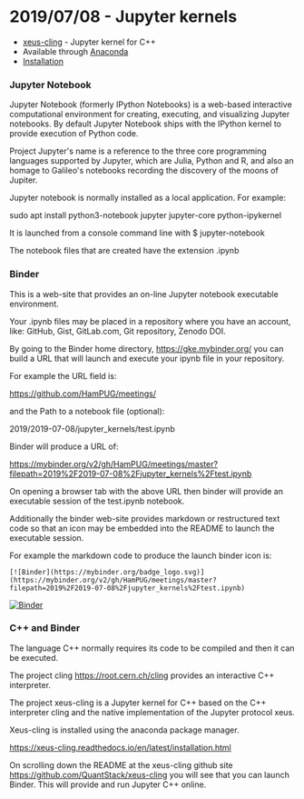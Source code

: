 # 2019/07/08 - Jupyter kernels

* [xeus-cling](https://github.com/QuantStack/xeus-cling) - Jupyter kernel for C++
* Available through [Anaconda](https://www.anaconda.com/distribution/)
* [Installation](https://xeus-cling.readthedocs.io/en/latest/installation.html)


### Jupyter Notebook

Jupyter Notebook (formerly IPython Notebooks) is a web-based interactive computational environment for creating, executing, and visualizing Jupyter notebooks. By default Jupyter Notebook ships with the IPython kernel to provide execution of Python code.

Project Jupyter's name is a reference to the three core programming languages supported by Jupyter, which are Julia, Python and R, and also an homage to Galileo's notebooks recording the discovery of the moons of Jupiter.

Jupyter notebook is normally installed as a local application. For example:

sudo apt install python3-notebook jupyter jupyter-core python-ipykernel 

It is launched from a console command line with $ jupyter-notebook

The notebook files that are created have the extension .ipynb

### Binder

This is a web-site that provides an on-line Jupyter notebook executable environment. 

Your .ipynb files may be placed in a repository where you have an account, like: GitHub, Gist, GitLab.com, Git repository, Zenodo DOI.

By going to the Binder home directory, https://gke.mybinder.org/ you can build a URL that will launch and execute your ipynb file in your repository.

For example the URL field is: 

https://github.com/HamPUG/meetings/

and the Path to a notebook file (optional): 

2019/2019-07-08/jupyter_kernels/test.ipynb

Binder will produce a URL of:

https://mybinder.org/v2/gh/HamPUG/meetings/master?filepath=2019%2F2019-07-08%2Fjupyter_kernels%2Ftest.ipynb

On opening a browser tab with the above URL then binder will provide an executable session of the test.ipynb notebook.

Additionally the binder web-site provides markdown or restructured text code so that an icon may be embedded into the README to launch the executable session.

For example the markdown code to produce the launch binder icon is:

`[![Binder](https://mybinder.org/badge_logo.svg)](https://mybinder.org/v2/gh/HamPUG/meetings/master?filepath=2019%2F2019-07-08%2Fjupyter_kernels%2Ftest.ipynb)`

[![Binder](https://mybinder.org/badge_logo.svg)](https://mybinder.org/v2/gh/HamPUG/meetings/master?filepath=2019%2F2019-07-08%2Fjupyter_kernels%2Ftest.ipynb)


### C++ and Binder

The language C++ normally requires its code to be compiled and then it can be executed.  

The project cling https://root.cern.ch/cling provides an interactive C++ interpreter.

The project xeus-cling is a Jupyter kernel for C++ based on the C++ interpreter cling and the native implementation of the Jupyter protocol xeus.

Xeus-cling is installed using the anaconda package manager.

https://xeus-cling.readthedocs.io/en/latest/installation.html


On scrolling down the README at the xeus-cling github site https://github.com/QuantStack/xeus-cling you will see that you can launch Binder. This will provide and run Jupyter C++ online.

